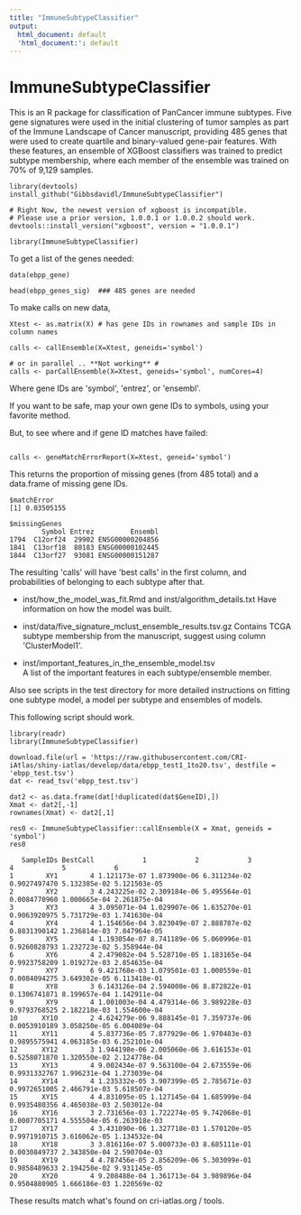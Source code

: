 ```yaml
---
title: "ImmuneSubtypeClassifier"
output:
  html_document: default
  'html_document:': default
---
```


# ImmuneSubtypeClassifier #
This is an R package for classification of PanCancer immune subtypes. Five gene signatures were used in the initial clustering of tumor samples as part of the Immune Landscape of Cancer manuscript, providing 485 genes that were used to create quartile and binary-valued gene-pair features. With these features, an ensemble of XGBoost classifiers was trained to predict subtype membership, where each member of the ensemble was trained on 70% of 9,129 samples.

```{r}
library(devtools)
install_github("Gibbsdavidl/ImmuneSubtypeClassifier")

# Right Now, the newest version of xgboost is incompatible. 
# Please use a prior version, 1.0.0.1 or 1.0.0.2 should work.
devtools::install_version("xgboost", version = "1.0.0.1")

library(ImmuneSubtypeClassifier)
```

To get a list of the genes needed:
```{r}
data(ebpp_gene)

head(ebpp_genes_sig)  ### 485 genes are needed
```

To make calls on new data, 

```{r}
Xtest <- as.matrix(X) # has gene IDs in rownames and sample IDs in column names

calls <- callEnsemble(X=Xtest, geneids='symbol')

# or in parallel .. **Not working** #
calls <- parCallEnsemble(X=Xtest, geneids='symbol', numCores=4)

```
Where gene IDs are 'symbol', 'entrez', or 'ensembl'.

If you want to be safe, map your own gene IDs to symbols, 
using your favorite method.

But, to see where and if gene ID matches have failed:

```{r}

calls <- geneMatchErrorReport(X=Xtest, geneid='symbol')

```
This returns the proportion of missing genes (from 485 total)
and a data.frame of missing gene IDs.

```
$matchError
[1] 0.03505155

$missingGenes
        Symbol Entrez         Ensembl
1794  C12orf24  29902 ENSG00000204856
1841  C13orf18  80183 ENSG00000102445
1844  C13orf27  93081 ENSG00000151287
```

The resulting 'calls' will have 'best calls' in the first column, and probabilities
of belonging to each subtype after that.

* inst/how_the_model_was_fit.Rmd and inst/algorithm_details.txt 
Have information on how the model was built.

* inst/data/five_signature_mclust_ensemble_results.tsv.gz
Contains TCGA subtype membership from the manuscript, suggest using column 'ClusterModel1'.

* inst/important_features_in_the_ensemble_model.tsv  
A list of the important features in each subtype/ensemble member.

Also see scripts in the test directory for more detailed instructions on
fitting one subtype model, a model per subtype and ensembles of models.


This following script should work.
```{r}
library(readr)
library(ImmuneSubtypeClassifier)

download.file(url = 'https://raw.githubusercontent.com/CRI-iAtlas/shiny-iatlas/develop/data/ebpp_test1_1to20.tsv', destfile = 'ebpp_test.tsv')
dat <- read_tsv('ebpp_test.tsv')

dat2 <- as.data.frame(dat[!duplicated(dat$GeneID),])
Xmat <- dat2[,-1]
rownames(Xmat) <- dat2[,1]

res0 <- ImmuneSubtypeClassifier::callEnsemble(X = Xmat, geneids = 'symbol')
res0

   SampleIDs BestCall            1            2            3            4            5            6
1        XY1        4 1.121173e-07 1.873900e-06 6.311234e-02 0.9027497470 5.132385e-02 5.121503e-05
2        XY2        3 4.243225e-02 2.309184e-06 5.495564e-01 0.0084770960 1.000665e-04 2.261875e-04
3        XY3        4 3.095071e-04 1.029907e-06 1.635270e-01 0.9063920975 5.731729e-03 1.741630e-04
4        XY4        4 1.154656e-04 3.823049e-07 2.888787e-02 0.8831390142 1.236814e-03 7.847964e-05
5        XY5        4 1.193054e-07 8.741189e-06 5.060996e-01 0.9260828793 1.232723e-02 5.358944e-04
6        XY6        4 2.479082e-04 5.528710e-05 1.183165e-04 0.9923758209 1.019272e-03 2.854635e-04
7        XY7        6 9.421768e-03 1.079501e-03 1.000559e-01 0.0084094275 3.649302e-05 6.113418e-01
8        XY8        3 6.143126e-04 2.594000e-06 8.872822e-01 0.1306741871 8.199657e-04 1.142911e-04
9        XY9        4 1.001003e-04 4.479314e-06 3.989228e-03 0.9793768525 2.182218e-03 1.554600e-04
10      XY10        2 4.624279e-06 9.888145e-01 7.359737e-06 0.0053910189 3.058250e-05 6.004089e-04
11      XY11        4 5.837736e-05 7.877929e-06 1.970483e-03 0.9895575941 4.063185e-03 6.252101e-04
12      XY12        3 1.944198e-06 2.005060e-06 3.616153e-01 0.5258071870 1.320550e-02 2.124778e-04
13      XY13        4 9.002434e-07 9.563100e-04 2.673559e-06 0.9931332767 1.996231e-04 1.273039e-04
14      XY14        4 1.235332e-05 3.907399e-05 2.785671e-03 0.9972651005 2.466791e-03 5.618507e-04
15      XY15        4 4.831095e-05 1.127145e-04 1.685999e-04 0.9935480356 4.465038e-03 2.503012e-04
16      XY16        3 2.731656e-03 1.722274e-05 9.742068e-01 0.0007705171 4.555504e-05 6.263918e-03
17      XY17        4 3.431090e-06 1.327718e-03 1.570120e-05 0.9971910715 3.616062e-05 1.134532e-04
18      XY18        3 3.816116e-07 5.000733e-03 8.685111e-01 0.0030849737 2.343850e-04 2.590704e-03
19      XY19        4 4.787456e-05 2.856209e-06 5.303099e-01 0.9858489633 2.194258e-02 9.931145e-05
20      XY20        4 9.208488e-04 1.361713e-04 3.989896e-04 0.9504880905 1.666186e-03 1.220569e-02
```

These results match what's found on cri-iatlas.org / tools.


